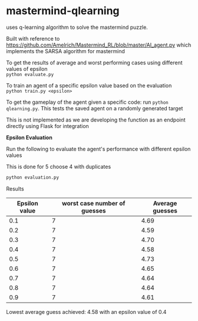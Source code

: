 # mastermind-qlearning
uses q-learning algorithm to solve the mastermind puzzle. </br>

Built with reference to https://github.com/Amelrich/Mastermind_RL/blob/master/AI_agent.py which implements the SARSA algorithm for mastermind </br>

To get the results of average and worst performing cases using different values of epsilon</br>
`python evaluate.py`

To train an agent of a specific epsilon value based on the evaluation</br>
`python train.py <epsilon>`

To get the gameplay of the agent given a specific code: run `python qlearning.py`. This tests the saved agent on a randomly generated target

This is not implemented as we are developing the function as an endpoint directly using Flask for integration

**Epsilon Evaluation**

Run the following to evaluate the agent's performance with different epsilon values

This is done for 5 choose 4 with duplicates
```bash
python evaluation.py
```
Results

| Epsilon value       | worst case number of guesses | Average guesses |
| ------------------- | -----------------------------| --------------- |
| 0.1                 | 7                            | 4.69            |
| 0.2                 | 7                            | 4.59            |
| 0.3                 | 7                            | 4.70            |
| 0.4                 | 7                            | 4.58            |
| 0.5                 | 7                            | 4.73            |
| 0.6                 | 7                            | 4.65            |
| 0.7                 | 7                            | 4.64            |
| 0.8                 | 7                            | 4.64            |
| 0.9                 | 7                            | 4.61            |

Lowest average guess achieved: 4.58 with an epsilon value of 0.4
